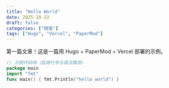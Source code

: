 ```yaml
---
title: "Hello World"
date: 2025-10-22
draft: false
categories: ["随笔"]
tags: ["Hugo", "Vercel", "PaperMod"]
---
```

第一篇文章！这是一篇用 Hugo + PaperMod + Vercel 部署的示例。

```go
// 示例代码块（启用行号与语法猜测）
package main
import "fmt"
func main() { fmt.Println("hello world") }